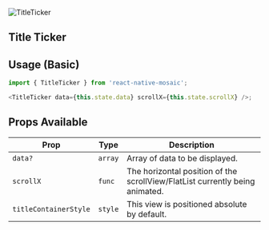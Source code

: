 ![TitleTicker](https://user-images.githubusercontent.com/22890658/147465971-a03fc6ad-450a-4905-8098-0673157d10a9.gif)

## Title Ticker

## Usage (Basic)

```js
import { TitleTicker } from 'react-native-mosaic';

<TitleTicker data={this.state.data} scrollX={this.state.scrollX} />;
```

## Props Available

| Prop                  | Type    | Description                                                                  |
| --------------------- | ------- | ---------------------------------------------------------------------------- |
| `data?`               | `array` | Array of data to be displayed.                                               |
| `scrollX`             | `func`  | The horizontal position of the scrollView/FlatList currently being animated. |
| `titleContainerStyle` | `style` | This view is positioned absolute by default.                                 |
